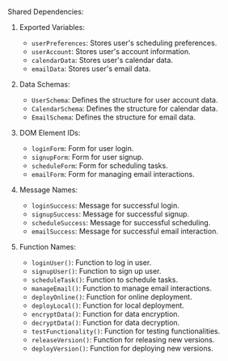 Shared Dependencies:

1. Exported Variables:
   - `userPreferences`: Stores user's scheduling preferences.
   - `userAccount`: Stores user's account information.
   - `calendarData`: Stores user's calendar data.
   - `emailData`: Stores user's email data.

2. Data Schemas:
   - `UserSchema`: Defines the structure for user account data.
   - `CalendarSchema`: Defines the structure for calendar data.
   - `EmailSchema`: Defines the structure for email data.

3. DOM Element IDs:
   - `loginForm`: Form for user login.
   - `signupForm`: Form for user signup.
   - `scheduleForm`: Form for scheduling tasks.
   - `emailForm`: Form for managing email interactions.

4. Message Names:
   - `loginSuccess`: Message for successful login.
   - `signupSuccess`: Message for successful signup.
   - `scheduleSuccess`: Message for successful scheduling.
   - `emailSuccess`: Message for successful email interaction.

5. Function Names:
   - `loginUser()`: Function to log in user.
   - `signupUser()`: Function to sign up user.
   - `scheduleTask()`: Function to schedule tasks.
   - `manageEmail()`: Function to manage email interactions.
   - `deployOnline()`: Function for online deployment.
   - `deployLocal()`: Function for local deployment.
   - `encryptData()`: Function for data encryption.
   - `decryptData()`: Function for data decryption.
   - `testFunctionality()`: Function for testing functionalities.
   - `releaseVersion()`: Function for releasing new versions.
   - `deployVersion()`: Function for deploying new versions.